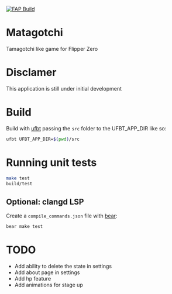 [![FAP Build](https://github.com/MrModd/Matagotchi/actions/workflows/build.yml/badge.svg)](https://github.com/MrModd/Matagotchi/actions/workflows/build.yml)

# Matagotchi
Tamagotchi like game for Flipper Zero

# Disclamer
This application is still under initial development

# Build
Build with [ufbt](https://github.com/flipperdevices/flipperzero-ufbt/tree/dev) passing the `src` folder to the UFBT_APP_DIR like so:

```sh
ufbt UFBT_APP_DIR=$(pwd)/src
```

# Running unit tests
```sh
make test
build/test
```

## Optional: clangd LSP
Create a `compile_commands.json` file with [bear](https://github.com/rizsotto/Bear):

```sh
bear make test
```

# TODO

* Add ability to delete the state in settings
* Add about page in settings
* Add hp feature
* Add animations for stage up
